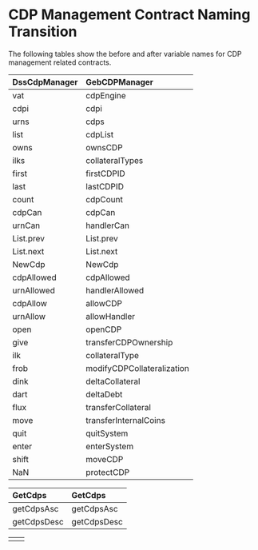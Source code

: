 # CDP Management Contract Naming Transition

The following tables show the before and after variable names for CDP management related contracts.

| DssCdpManager | GebCDPManager |
| :--- | :--- |
| vat | cdpEngine |
| cdpi | cdpi |
| urns | cdps |
| list | cdpList |
| owns | ownsCDP |
| ilks | collateralTypes |
| first | firstCDPID |
| last | lastCDPID |
| count | cdpCount |
| cdpCan | cdpCan |
| urnCan | handlerCan |
| List.prev | List.prev |
| List.next | List.next |
| NewCdp | NewCdp |
| cdpAllowed | cdpAllowed |
| urnAllowed | handlerAllowed |
| cdpAllow | allowCDP |
| urnAllow | allowHandler |
| open | openCDP |
| give | transferCDPOwnership |
| ilk | collateralType |
| frob | modifyCDPCollateralization |
| dink | deltaCollateral |
| dart | deltaDebt |
| flux | transferCollateral |
| move | transferInternalCoins |
| quit | quitSystem |
| enter | enterSystem |
| shift | moveCDP |
| NaN | protectCDP |

| GetCdps | GetCdps |
| :--- | :--- |
| getCdpsAsc | getCdpsAsc |
| getCdpsDesc | getCdpsDesc |

|  |  |
| :--- | :--- |
|  |  |

